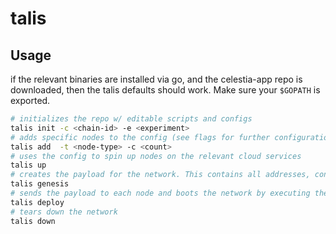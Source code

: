 # talis

## Usage

if the relevant binaries are installed via go, and the celestia-app repo is
downloaded, then the talis defaults should work. Make sure your `$GOPATH` is
exported.

```sh
# initializes the repo w/ editable scripts and configs
talis init -c <chain-id> -e <experiment>
# adds specific nodes to the config (see flags for further configuration)
talis add  -t <node-type> -c <count>
# uses the config to spin up nodes on the relevant cloud services
talis up
# creates the payload for the network. This contains all addresses, configs, binaries (from your local machine if not specified), genesis, and startup scripts.  
talis genesis
# sends the payload to each node and boots the network by executing the relevant startup scripts
talis deploy
# tears down the network
talis down
```
